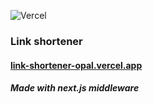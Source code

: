 ![Vercel](http://therealsujitk-vercel-badge.vercel.app/?app=link-shortener)
### Link shortener
#### [link-shortener-opal.vercel.app](https://link-shortener-opal.vercel.app)
##### Made with next.js middleware
